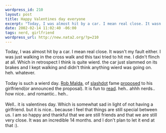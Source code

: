 ```yaml
--- 
wordpress_id: 210
layout: post
title: Happy Valentines day everyone
excerpt: "Today, I was almost hit by a car. I mean real close. It wasn't my fault either. I was just walking in the cross walk and this taxi tried to hit me. I didn't flinch at all. Which in retrospect I think is quite wierd. the car just slammed on its brakes and I kept walking and didn't think anything wierd was going on. heh. whatever.Today is such a wierd day. "
date: 2002-02-14 11:02:40 -06:00
tags: nerd, girlfriend
wordpress_url: http://new.nata2.org/?p=210
---
```

Today, I was almost hit by a car. I mean real close. It wasn't my fault either. I was just walking in the cross walk and this taxi tried to hit me. I didn't flinch at all. Which in retrospect I think is quite wierd. the car just slammed on its brakes and I kept walking and didn't think anything wierd was going on. heh. whatever.<br/><br/>Today is such a wierd day. <a href="http://cmdrtaco.net/">Rob Malda</a>, of <a href="http://www.slashdot.org">slashdot</a> fame <a href="http://slashdot.org/article.pl?sid=02/02/14/143254&mode=nested&tid=166&threshold=3">proposed</a> to his girlfriend(or announced the proposal). It is fun to <a href="http://slashdot.org/comments.pl?sid=27966&cid=3006988">read</a>. heh.. ahhh nerds.. how nice.. and romantic.. heh.. <br/><br/>
Well.. it is valentines day. Which is somewhat sad in light of not having a girlfriend. but it is nice.. because I feel that things are still special between us. I am so happy and thankful that we are still friends and that we are still very close. It was an incredible 14 months. and I don't plan to let it end at that :). 
